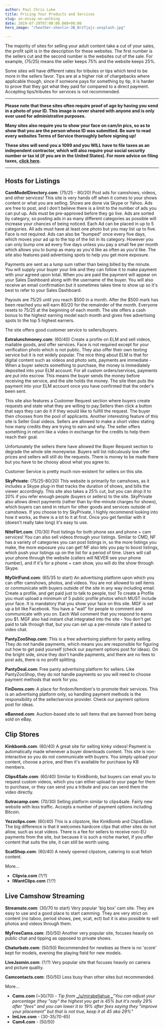 ```yaml
---
author: Paul Chris Luke
title: Pricing Your Products and Services
slug: an-essay-on-walking
date: 2019-07-29T07:00:00.000+00:00
hero_image: "/heather-shevlin-3B_NrzTjajc-unsplash.jpg"

---
```

The majority of sites for selling your adult content take a cut of your sales, the profit split is in the description for these websites. The first number is the sellers cut and the second number is the websites cut of the sale. For example, (75/25) means the seller keeps 75% and the website keeps 25%.

Some sites will have different rates for tributes or tips which tend to be more in the sellers favor. Tips are at a higher risk of chargebacks where applicable though, since if someone pays for something by tip, it is harder to prove that they got what they paid for compared to a direct payment. Accepting tips/tributes for services is not recommended.

***

**Please note that these sites often require proof of age by having you send in a photo of your ID. This image is never shared with anyone and is only ever used for administrative purposes.**

**Many sites also require you to show your face on cam/in pics, so as to show that you are the person whose ID was submitted. Be sure to read every websites Terms of Service thoroughly before signing up!**

**These sites will send you a 1099 and you WILL have to file taxes as an independent contractor, which will also require your social security number or tax id (if you are in the United States). For more advice on filing taxes,** [**click here**](https://old.reddit.com/r/sellercirclestage/w/taxes)**.**

***

## Hosts for Listings

**CamModelDirectory.com**: (75/25 - 80/20) Post ads for camshows, videos, and other services! This site is very hands off when it comes to your shows content or what you are selling. Shows are done via Skype or Yahoo. Ads are free to post, and I don't believe there is a limit to the number of ads you can put up. Ads must be pre-approved before they go live. Ads are sorted by category, so posting ads in as many different categories as possible will increase your chances of being noticed. Each Ad can be placed in up to 5 categories. All ads must have at least one photo but you may list up to five. Face is not required. Ads can also be "bumped" once every five days, which moves your ad up to the top of the list in its category. However you can only bump one ad every five days unless you pay a small fee per month which allows you to bump as many as you'd like as often as you'd like. The site also features paid advertising spots to help you get more exposure.

Payments are sent as a lump sum rather than being billed by the minute. You will supply your buyer your link and they can follow it to make payment with your agreed upon total. When you are paid the payment will appear on your Sales Dashboard along with the username of the buyer. You will also receive an email confirmation but it sometimes takes time to show up so it's best to refer to your Sales Dashboard.

Payouts are 75/25 until you reach $500 in a month. After the $500 mark has been reached you will earn 80/20 for the remainder of the month. Everyone resets to 75/25 at the beginning of each month. The site offers a cash bonus to the highest earning model each month and gives free advertising spots to the top 5 highest earners.

The site offers good customer service to sellers/buyers.

**Extralunchmoney.com**: (60/40) Create a profile on ELM and sell videos, mailable goods, and offer services. Face is not required except for your verification photo which is not public. They also offer their own texting service but it is not widely popular. The nice thing about ELM is that for digital content such as videos and photo sets, payments are immediate - When a buyer selects something to purchase, the money is immediately deposited into your ELM account. For all custom orders/services, payments are put into escrow. This means the buyer sends the money before receiving the service, and the site holds the money. The site then puts the payment into your ELM account once you have confirmed that the order's been sent.

This site also features a Customer Request section where buyers create requests and state what they are willing to pay.Sellers then click a button that says they can do it if they would like to fulfill the request. The buyer then chooses from the pool of applicants. Another interesting feature of this site is Seller Goal videos. Sellers are allowed to make a short video stating how many credits they are trying to earn and why. The seller offers something in return like a video in exchange for the credits to help them reach their goal.

Unfortunately the sellers there have allowed the Buyer Request section to degrade the whole site moneywise. Buyers will list ridiculously low offer prices and sellers will still do the requests. There is money to be made there but you have to be choosy about what you agree to.

Customer Service is pretty much non-existent for sellers on this site.

**SkyPrivate**: (75/25-80/20) This website is primarily for camshows, as it includes a Skype plug-in that tracks the duration of shows, and bills the viewer accordingly. This site also takes a 25% cut, but you can drop it to 20% if you refer enough people (buyers or sellers) to the site. SkyPrivate also allows direct payments (rather than by-the-minute charges for shows), which buyers can send in return for other goods and services outside of camshows. If you choose to try SkyPrivate, I highly recommend looking into how it works, as there is a lot to it at first. Once you get familiar with it (doesn't really take long) it's easy to use.

**NiteFlirt.com**: (70/30) Post listings for both phone sex and phone + cam services! You can also sell videos through your listings. Similar to CMD, NF has a variety of categories you can post listings in, so the more listings you make, the more exposure you can get! NF also lets you pay to boost listings, which push your listings up on the list for a period of time. Users will call your phone through the website (callers will NEVER see your phone number), and if it's for a phone + cam show, you will do the show through Skype.

**MyGirlFund.com**: (65/35 to start) An advertising platform upon which you can offer camshows, photos, and videos. You are not allowed to sell items or communicate with buyers outside of the site in any way including email. Create a profile, and get paid just to talk to people, too! To create a Profile you must upload a minimum of 5 public profile photos which MUST include your face. It is mandatory that you show your face on this site. MGF is set up a bit like Facebook. You have a "wall" for people to comment and communicate with you on. Each Wall comment that you respond to earns you $1. MGF also had instant chat integrated into the site - You don't get paid to talk through that, but you can set up a per-minute rate if asked to video chat.

**PantyZooShop.com**: This is a free advertising platform for panty selling. They do not handle payments, which means you are responsible for figuring out how to get paid yourself (check our payment options post for ideas). On the bright side, since they don't handle payments, and there are no fees to post ads, there is no profit splitting.

**PantyDeal.com**: Free panty advertising platform for sellers. Like PantyZooShop, they do not handle payments so you will need to choose payment methods that work for you.

**FinDoms.com**: A place for findom/femdom's to promote their services. This is an advertising platform only, so handling payment methods is the responsibility of the seller/service provider. Check our payment options post for ideas.

**eBanned.com**: Auction-based site to sell items that are banned from being sold on eBay.

## Clip Stores

**Kinkbomb.com**: (60/40) A great site for selling kinky videos! Payment is automatically made whenever a buyer downloads content. This site is non-interactive so you do not communicate with buyers. You simply upload your content, choose a price, and then it's available for purchase by KB members.

**Clips4Sale.com**: (60/40) Similar to KinkBomb, but buyers can email you to request custom videos, which you can either upload to your page for them to purchase, or they can send you a tribute and you can send them the video directly.

**Sutracamp.com**: (70/30) Selling platform similar to clips4sale. Fairly new website with less traffic. Accepts a number of payment options including Bitcoin.

**Yezzclips.com**: (60/40) This is a clipstore, like KinkBomb and Clips4Sale. The big difference is that it welcomes hardcore clips that other sites do not allow, such as scat videos. There is a fee for sellers to receive non-EU payments from the site, but because it is such a niche market, if you offer content that suits the site, it can still be worth using.

**ScatShop.com**: (60/40) A newly opened clipstore, catering to scat fetish content.

More...

* **Clipvia.com** (?/?)
* **IWantClips.com** (?/?)

## Live Camshow Streaming

**Streamate.com**: (30/70 to start) Very popular 'big box' cam site. They are easy to use and a good place to start camming. They are very strict on content (no taboo, period shows, pee, scat, ect) but it is also possible to sell photos and videos through them.

**MyFreeCams.com**: (50/50) Another very popular site, focuses heavily on public chat and tipping as opposed to private shows.

**Chaturbate.com**: (50/50) Recommended for newbies as there is no 'score' kept for models, evening the playing field for new models.

**LiveJasmin.com**: (?/?) Very popular site that focuses heavily on camera and picture quality.

**Camcontacts.com**: (50/50) Less busy than other sites but recommended.

More...

* **Cams.com** (\~30/70) - _Tip from_ [_/u/mirabellahue _](https://old.reddit.com/u/mirabellahue)_"You can adjust your percentage (they "say" the highest you get is 45% but it's really 29% after "fees" and you can lower it to 19% after fees saying they "improve your placement" but that is not true, keep it at 45 aka 29%"_
* **ImLive.com** - (30-35/70-65)
* **Cam4.com** - (50/50)